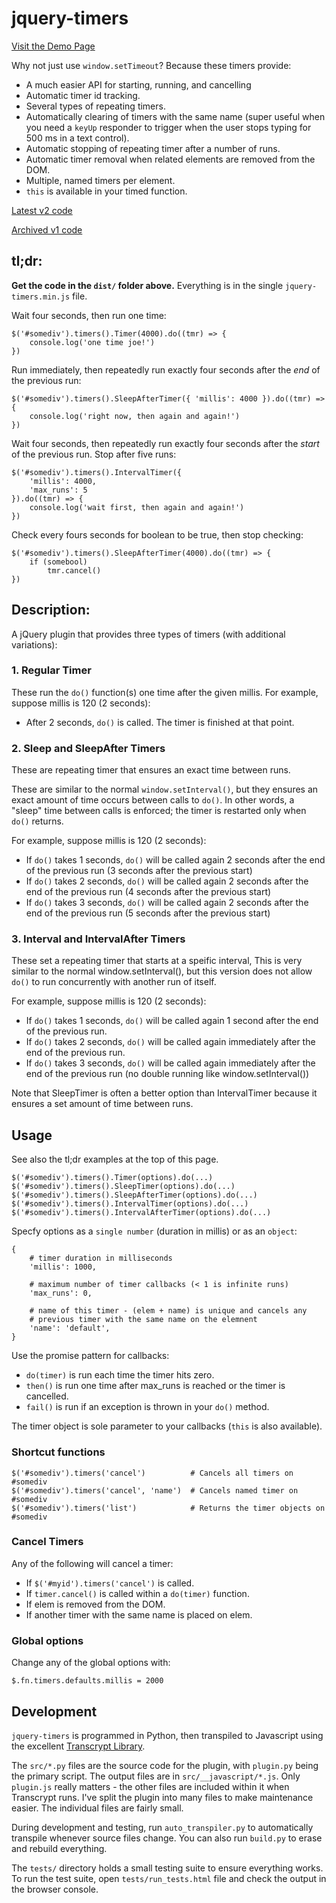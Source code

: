 # jquery-timers

[Visit the Demo Page](https://rawgit.com/doconix/jquery-timers/master/demo/index.html)

Why not just use `window.setTimeout`?  Because these timers provide:

* A much easier API for starting, running, and cancelling
* Automatic timer id tracking.
* Several types of repeating timers. 
* Automatically clearing of timers with the same name (super useful when you need a `keyUp` responder to trigger when the user stops typing for 500 ms in a text control).
* Automatic stopping of repeating timer after a number of runs.
* Automatic timer removal when related elements are removed from the DOM.
* Multiple, named timers per element.
* `this` is available in your timed function.

[Latest v2 code](https://raw.githubusercontent.com/doconix/jquery-timers/master/dist/jquery-timers.min.js)

[Archived v1 code](https://github.com/doconix/jquery-timers/tree/master/archived-v1.2.4)

## tl;dr:

**Get the code in the `dist/` folder above.**  Everything is in the single `jquery-timers.min.js` file.

Wait four seconds, then run one time:

```
$('#somediv').timers().Timer(4000).do((tmr) => {
    console.log('one time joe!')
})
```

Run immediately, then repeatedly run exactly four seconds after the *end* of the previous run:

```
$('#somediv').timers().SleepAfterTimer({ 'millis': 4000 }).do((tmr) => {
    console.log('right now, then again and again!')
})
```

Wait four seconds, then repeatedly run exactly four seconds after the *start* of the
previous run. Stop after five runs:

```
$('#somediv').timers().IntervalTimer({ 
    'millis': 4000, 
    'max_runs': 5 
}).do((tmr) => {
    console.log('wait first, then again and again!')
})
```

Check every fours seconds for boolean to be true, then stop checking:

```
$('#somediv').timers().SleepAfterTimer(4000).do((tmr) => {
    if (somebool)
        tmr.cancel()
})
```

## Description:

A jQuery plugin that provides three types of timers (with additional variations):

### 1. Regular Timer

These run the `do()` function(s) one time after the given millis. For example, suppose millis is 120 (2 seconds):

* After 2 seconds, ``do()`` is called.  The timer is finished at that point.

### 2. Sleep and SleepAfter Timers

These are repeating timer that ensures an exact time between runs.

These are similar to the normal `window.setInterval()`, but they ensures an exact amount of time occurs between calls to `do()`.  In other words, a "sleep" time between calls is enforced; the timer is restarted only when ``do()`` returns.

For example, suppose millis is 120 (2 seconds):

* If ``do()`` takes 1 seconds, `do()` will be called again 2 seconds after the end of the previous run (3 seconds after the previous start)
* If `do()` takes 2 seconds, `do()` will be called again 2 seconds after the end of the previous run (4 seconds after the previous start)
* If `do()` takes 3 seconds, `do()` will be called again 2 seconds after the end of the previous run (5 seconds after the previous start)

### 3. Interval and IntervalAfter Timers

These set  a repeating timer that starts at a speific interval,
This is very similar to the normal window.setInterval(), but this version
does not allow `do()` to run concurrently with another run of itself.

For example, suppose millis is 120 (2 seconds):

* If `do()` takes 1 seconds, `do()` will be called again 1 second after the end of the previous run.
* If `do()` takes 2 seconds, `do()` will be called again immediately after the end of the previous run.
* If `do()` takes 3 seconds, `do()` will be called again immediately after the end of the previous run (no double running like window.setInterval())

Note that SleepTimer is often a better option than IntervalTimer because it ensures a set amount of time between runs.

## Usage

See also the tl;dr examples at the top of this page.

```
$('#somediv').timers().Timer(options).do(...)
$('#somediv').timers().SleepTimer(options).do(...)
$('#somediv').timers().SleepAfterTimer(options).do(...)
$('#somediv').timers().IntervalTimer(options).do(...)
$('#somediv').timers().IntervalAfterTimer(options).do(...)
```

Specfy options as a `single number` (duration in millis) or as an `object`:

```
{
    # timer duration in milliseconds
    'millis': 1000,

    # maximum number of timer callbacks (< 1 is infinite runs)
    'max_runs': 0,

    # name of this timer - (elem + name) is unique and cancels any
    # previous timer with the same name on the elemnent
    'name': 'default',
}
```

Use the promise pattern for callbacks:

* `do(timer)` is run each time the timer hits zero.
* `then()` is run one time after max_runs is reached or the timer is cancelled.
* `fail()` is run if an exception is thrown in your `do()` method.

The timer object is sole parameter to your callbacks (`this` is also available).

### Shortcut functions

```
$('#somediv').timers('cancel')          # Cancels all timers on #somediv
$('#somediv').timers('cancel', 'name')  # Cancels named timer on #somediv
$('#somediv').timers('list')            # Returns the timer objects on #somediv
```

### Cancel Timers

Any of the following will cancel a timer:

* If `$('#myid').timers('cancel')` is called.
* If `timer.cancel()` is called within a `do(timer)` function.
* If elem is removed from the DOM.
* If another timer with the same name is placed on elem.

### Global options

Change any of the global options with:

```
$.fn.timers.defaults.millis = 2000
```

## Development

`jquery-timers` is programmed in Python, then transpiled to Javascript using the excellent [Transcrypt Library](https://www.transcrypt.org/).

The `src/*.py` files are the source code for the plugin, with `plugin.py` being the primary script. The output files are in `src/__javascript/*.js`.  Only `plugin.js` really matters - the other files are included within it when Transcrypt runs. I've split the plugin into many files to make maintenance easier.  The individual files are fairly small.

During development and testing, run `auto_transpiler.py` to automatically transpile whenever source files change.  You can also run `build.py` to erase and rebuild everything.

The `tests/` directory holds a small testing suite to ensure everything works.  To run the test suite, open `tests/run_tests.html` file and check the output in the browser console.
    